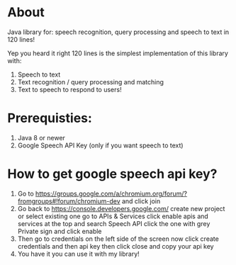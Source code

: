 # About
Java library for: speech recognition, query processing and speech to text in 120 lines!

Yep you heard it right 120 lines is the simplest implementation of this library with:
1. Speech to text
2. Text recognition / query processing and matching
2. Text to speech to respond to users!

# Prerequisties:
1. Java 8 or newer
2. Google Speech API Key (only if you want speech to text)

# How to get google speech api key?
1. Go to https://groups.google.com/a/chromium.org/forum/?fromgroups#!forum/chromium-dev and click join
2. Go back to https://console.developers.google.com/ create new project or select existing one go to APIs & Services click enable apis and services at the top and search Speech API click the one with grey Private sign and click enable
3. Then go to credentials on the left side of the screen now click create credentials and then api key then click close and copy your api key
4. You have it you can use it with my library!
